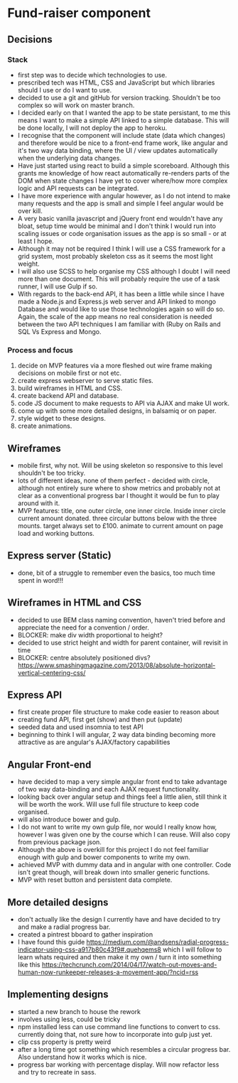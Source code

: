 # Fund-raiser component

## Decisions

### Stack

- first step was to decide which technologies to use.
- prescribed tech was HTML, CSS and JavaScript but which libraries should I use or do I want to use.
- decided to use a git and gitHub for version tracking. Shouldn't be too complex so will work on master branch.
- I decided early on that I wanted the app to be state persistant, to me this means I want to make a simple API linked to a simple database. This will be done locally, I will not deploy the app to heroku.
- I recognise that the component will include state (data which changes) and therefore would be nice to a front-end frame work, like angular and it's two way data binding, where the UI / view updates automatically when the underlying data changes.
- Have just started using react to build a simple scoreboard. Although this grants me knowledge of how react automatically re-renders parts of the DOM when state changes I have yet to cover where/how more complex logic and API requests can be integrated.
- I have more experience with angular however, as I do not intend to make many requests and the app is small and simple I feel angular would be over kill.
- A very basic vanilla javascript and jQuery front end wouldn't have any bloat, setup time would be minimal and I don't think I would run into scaling issues or code organisation issues as the app is so small - or at least I hope.
- Although it may not be required I think I will use a CSS framework for a grid system, most probably skeleton css as it seems the most light weight.
- I will also use SCSS to help organise my CSS although I doubt I will need more than one document. This will probably require the use of a task runner, I will use Gulp if so.
- With regards to the back-end API, it has been a little while since I have made a Node.js and Express.js web server and API linked to mongo Database and would like to use those technologies again so will do so. Again, the scale of the app means no real consideration is needed between the two API techniques I am familiar with (Ruby on Rails and SQL Vs Express and Mongo.

### Process and focus

1. decide on MVP features via a more fleshed out wire frame making decisions on mobile first or not etc.
2. create express webserver to serve static files.
3. build wireframes in HTML and CSS.
4. create backend API and database.
5. code JS document to make requests to API via AJAX and make UI work.
6. come up with some more detailed designs, in balsamiq or on paper.
7. style widget to these designs.
8. create animations.

## Wireframes

- mobile first, why not. Will be using skeleton so responsive to this level shouldn't be too tricky.
- lots of different ideas, none of them perfect - decided with circle, although not entirely sure where to show metrics and probably not at clear as a conventional progress bar I thought it would be fun to play around with it.
- MVP features: title, one outer circle, one inner circle. Inside inner circle current amount donated. three circular buttons below with the three mounts. target always set to £100. animate to current amount on page load and working buttons.

## Express server (Static)

- done, bit of a struggle to remember even the basics, too much time spent in word!!!

## Wireframes in HTML and CSS

- decided to use BEM class naming convention, haven't tried before and appreciate the need for a convention / order.
- BLOCKER: make div width proportional to height?
- decided to use strict height and width for parent container, will revisit in time
- BLOCKER: centre absolutely positioned divs? https://www.smashingmagazine.com/2013/08/absolute-horizontal-vertical-centering-css/

## Express API

- first create proper file structure  to make code easier to reason about
- creating fund API, first get (show) and then put (update)
- seeded data and used insomnia to test API
- beginning to think I will angular, 2 way data binding becoming more attractive as are angular's AJAX/factory capabilities

## Angular Front-end

- have decided to map a very simple angular front end to take advantage of two way data-binding and each AJAX request functionality.
- looking back over angular setup and things feel a little alien, still think it will be worth the work. Will use full file structure to keep code organised.
- will also introduce bower and gulp.
- I do not want to write my own gulp file, nor would I really know how, however I was given one by the course which I can reuse. Will also copy from previous package json.
- Although the above is overkill for this project I do not feel familiar enough with gulp and bower components to write my own.
- achieved MVP with dummy data and in angular with one controller. Code isn't great though, will break down into smaller generic functions.
- MVP with reset button and persistent data complete.

## More detailed designs

- don't actually like the design I currently have and have decided to try and make a radial progress bar.
- created a pintrest bboard to gather inspiration
- I have found this guide https://medium.com/@andsens/radial-progress-indicator-using-css-a917b80c43f9#.quehqems8 which I will follow to learn whats required and then make it my own / turn it into something like this https://techcrunch.com/2014/04/17/watch-out-moves-and-human-now-runkeeper-releases-a-movement-app/?ncid=rss

## Implementing designs

- started a new branch to house the rework
- involves using less, could be tricky
- npm installed less can use command line functions to convert to css. currently doing that, not sure how to incorporate into gulp just yet.
- clip css property is pretty weird
- after a long time got something which resembles a circular progress bar. Also understand how it works which is nice.
- progress bar working with percentage display. Will now refactor less and try to recreate in sass.